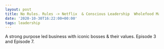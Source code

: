 ```yaml
---
layout: post
title: No Rules. Rules -> Netflix  & Conscious Leadership  Wholefood Markets.
date: '2020-10-30T16:22:00+00:00'
tags: leadership
---
```


A strong purpose led business with iconic bosses & their values.
 Episode 3 and Episode 7.

